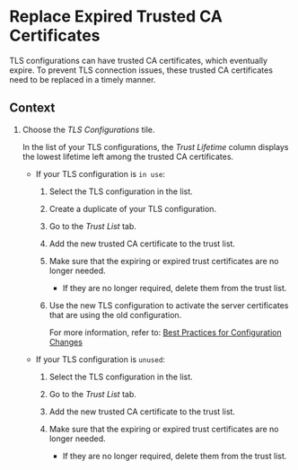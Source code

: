 <!-- loio4f1cce03099b42bd900548d2403ab988 -->

# Replace Expired Trusted CA Certificates

TLS configurations can have trusted CA certificates, which eventually expire. To prevent TLS connection issues, these trusted CA certificates need to be replaced in a timely manner.



<a name="loio4f1cce03099b42bd900548d2403ab988__context_rj1_wf1_fzb"/>

## Context

1.  Choose the *TLS Configurations* tile.

    In the list of your TLS configurations, the *Trust Lifetime* column displays the lowest lifetime left among the trusted CA certificates.

    -   If your TLS configuration is `in use`:

        1.  Select the TLS configuration in the list.

        2.  Create a duplicate of your TLS configuration.

        3.  Go to the *Trust List* tab.

        4.  Add the new trusted CA certificate to the trust list.

        5.  Make sure that the expiring or expired trust certificates are no longer needed.

            -   If they are no longer required, delete them from the trust list.


        6.  Use the new TLS configuration to activate the server certificates that are using the old configuration.

            For more information, refer to: [Best Practices for Configuration Changes](best-practices-for-configuration-changes-e252d26.md)


    -   If your TLS configuration is `unused`:

        1.  Select the TLS configuration in the list.

        2.  Go to the *Trust List* tab.

        3.  Add the new trusted CA certificate to the trust list.

        4.  Make sure that the expiring or expired trust certificates are no longer needed.

            -   If they are no longer required, delete them from the trust list.





